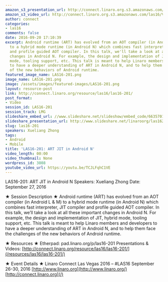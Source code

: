 ```yaml
---
amazon_s3_presentation_url: http://connect.linaro.org.s3.amazonaws.com/las16/Presentations/Tuesday/LAS16-201%20-%20ART%20JIT%20in%20Android%20N.pdf
amazon_s3_video_url: http://connect.linaro.org.s3.amazonaws.com/las16/Videos/Tuesday/LAS16-201%20ART%20JIT%20Android%20N.mp4
author: connect
categories:
- las16
comments: false
date: 2016-09-20 17:10:39
excerpt: Android runtime (ART) has evolved from an AOT compiler (in Android L & M)
  to a hybrid mode runtime (in Android N) which combines fast interpreter, JIT compiler
  and profile guided AOT compiler. In this talk, we'll take a look at all these important
  changes in Android N. For example, the design and implementation of JIT, hybrid
  mode, tooling support, etc. This talk is meant to help Linaro members and developers
  to have a deeper understanding of ART in Android N, and to help them face the challenges
  of the new behaviors of Android runtime.
featured_image_name: LAS16-201.png
image_name: LAS16-201.png
image: /assets/images/featured-images/LAS16-201.png
layout: resource-post
link: http://connect.linaro.org/resource/las16/las16-201/
post_format:
- Video
session_id: LAS16-201
session_track: LMG
slideshare_embed_url: //www.slideshare.net/slideshow/embed_code/66357019
slideshare_presentation_url: http://www.slideshare.net/linaroorg/las16201-art-jit-in-android-n
slug: las16-201
speakers: Xueliang Zhong
tags:
- Android
- Mobile
title: 'LAS16-201: ART JIT in Android N'
video_length: 00:00
video_thumbnail: None
wordpress_id: 3808
youtube_video_url: https://youtu.be/TCJLFqhC1VE
---
```


LAS16-201: ART JIT in Android N
Speakers: Xueliang Zhong
Date: September 27, 2016

★ Session Description ★
Android runtime (ART) has evolved from an AOT compiler (in Android L & M) to a hybrid mode runtime (in Android N) which combines fast interpreter, JIT compiler and profile guided AOT compiler. In this talk, we’ll take a look at all these important changes in Android N. For example, the design and implementation of JIT, hybrid mode, tooling support, etc. This talk is meant to help Linaro members and developers to have a deeper understanding of ART in Android N, and to help them face the challenges of the new behaviors of Android runtime.

★ Resources ★
Etherpad: pad.linaro.org/p/las16-201
Presentations & Videos: [http://connect.linaro.org/resource/las16/las16-201/](/resources/las16/las16-201/)

★ Event Details ★
Linaro Connect Las Vegas 2016 – #LAS16
September 26-30, 2016
[http://www.linaro.org](http://www.linaro.org/)
[http://connect.linaro.org](/)
